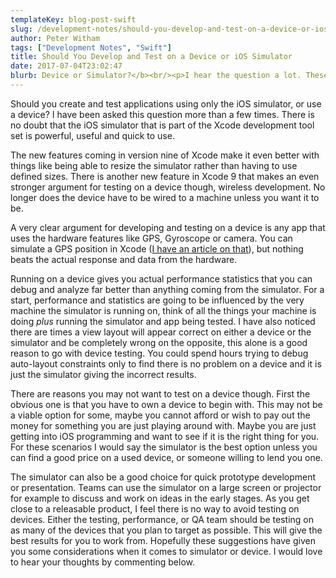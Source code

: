 ```yaml
---
templateKey: blog-post-swift
slug: /development-notes/should-you-develop-and-test-on-a-device-or-ios-simulator/
author: Peter Witham
tags: ["Development Notes", "Swift"]
title: Should You Develop and Test on a Device or iOS Simulator
date: 2017-07-04T23:02:47
blurb: Device or Simulator?</b><br/><p>I hear the question a lot. These are my thoughts and suggestions on how to make the right choice.
---
```


Should you create and test applications using only the iOS simulator, or use a device? I have been asked this question more than a few times. There is no doubt that the iOS simulator that is part of the Xcode development tool set is powerful, useful and quick to use.

The new features coming in version nine of Xcode make it even better with things like being able to resize the simulator rather than having to use defined sizes. There is another new feature in Xcode 9 that makes an even stronger argument for testing on a device though, wireless development. No longer does the device have to be wired to a machine unless you want it to be.

A very clear argument for developing and testing on a device is any app that uses the hardware features like GPS, Gyroscope or camera. You can simulate a GPS position in Xcode ([I have an article on that](/xcode/simulate-gps-position-in-xcode-for-ios-application-development/)), but nothing beats the actual response and data from the hardware.

Running on a device gives you actual performance statistics that you can debug and analyze far better than anything coming from the simulator. For a start, performance and statistics are going to be influenced by the very machine the simulator is running on, think of all the things your machine is doing _plus_ running the simulator and app being tested. I have also noticed there are times a view layout will appear correct on either a device or the simulator and be completely wrong on the opposite, this alone is a good reason to go with device testing. You could spend hours trying to debug auto-layout constraints only to find there is no problem on a device and it is just the simulator giving the incorrect results.

There are reasons you may not want to test on a device though. First the obvious one is that you have to own a device to begin with. This may not be a viable option for some, maybe you cannot afford or wish to pay out the money for something you are just playing around with. Maybe you are just getting into iOS programming and want to see if it is the right thing for you. For these scenarios I would say the simulator is the best option unless you can find a good price on a used device, or someone willing to lend you one.

The simulator can also be a good choice for quick prototype development or presentation. Teams can use the simulator on a large screen or projector for example to discuss and work on ideas in the early stages. As you get close to a releasable product, I feel there is no way to avoid testing on devices. Either the testing, performance, or QA team should be testing on as many of the devices that you plan to target as possible. This will give the best results for you to work from. Hopefully these suggestions have given you some considerations when it comes to simulator or device. I would love to hear your thoughts by commenting below.
